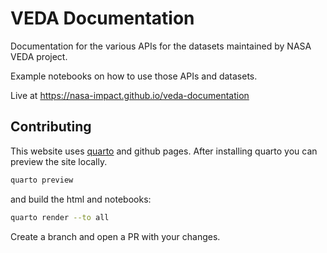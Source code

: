 # VEDA Documentation

Documentation for the various APIs for the datasets maintained by NASA VEDA project.

Example notebooks on how to use those APIs and datasets.

Live at https://nasa-impact.github.io/veda-documentation

## Contributing

This website uses [quarto](https://quarto.org/docs/guide/) and github pages. After installing quarto you can preview the site locally.

```bash
quarto preview
```

and build the html and notebooks:

```bash
quarto render --to all
```

Create a branch and open a PR with your changes.
